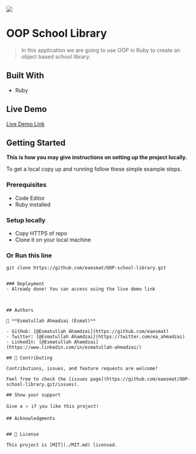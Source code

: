 ![](https://img.shields.io/badge/Microverse-blueviolet)

# OOP School Library

> In this application we are going to use OOP in Ruby to create an object based school library.


## Built With

- Ruby


## Live Demo

[Live Demo Link]()


## Getting Started

**This is how you may give instructions on setting up the project locally.**


To get a local copy up and running follow these simple example steps.

### Prerequisites

- Code Editor
- Ruby installed

### Setup locally 

- Copy HTTPS of repo
- Clone it on your local machine

### Or Run this line
```
git clone https://github.com/eaesmat/OOP-school-library.git


### Deployment
- Already done! You can access using the live demo link



## Authors

👤 **Esmatullah Ahmadzai (Esmat)**

- GitHub: [@Esmatullah Ahamdzai](https://github.com/eaesmat)
- Twitter: [@Esmatullah Ahamdzai](https://twitter.com/ea_ahmadzai)
- LinkedIn: [@Esmatullah Ahamdzai](https://www.linkedin.com/in/esmatullah-ahmadzai/)

## 🤝 Contributing

Contributions, issues, and feature requests are welcome!

Feel free to check the [issues page](https://github.com/eaesmat/OOP-school-library.git/issues).

## Show your support

Give a ⭐️ if you like this project!

## Acknowledgments


## 📝 License

This project is [MIT](./MIT.md) licensed.
